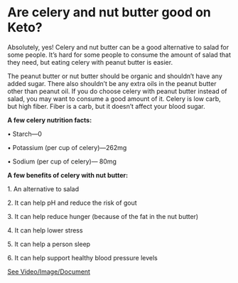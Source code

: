 # Are celery and nut butter good on Keto?

Absolutely, yes! Celery and nut butter can be a good alternative to salad for some people. It’s hard for some people to consume the amount of salad that they need, but eating celery with peanut butter is easier. 

The peanut butter or nut butter should be organic and shouldn’t have any added sugar. There also shouldn’t be any extra oils in the peanut butter other than peanut oil. If you do choose celery with peanut butter instead of salad, you may want to consume a good amount of it.  Celery is low carb, but high fiber. Fiber is a carb, but it doesn’t affect your blood sugar. 

**A few celery nutrition facts:**

• Starch—0 

• Potassium (per cup of celery)—262mg

• Sodium (per cup of celery)— 80mg

**A few benefits of celery with nut butter:**

1\. An alternative to salad

2\. It can help pH and reduce the risk of gout

3\. It can help reduce hunger (because of the fat in the nut butter)

4\. It can help lower stress 

5\. It can help a person sleep

6\. It can help support healthy blood pressure levels 

 [See Video/Image/Document](https://hls-player.drberg.com/asset?path=migrated-assets/celery-and-nut-butter-on-keto)